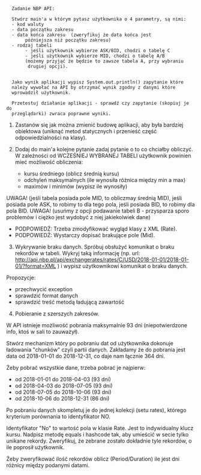       Zadanie NBP API:
     
      Stwórz main'a w którym pytasz użytkownika o 4 parametry, są nimi:
      - kod waluty
      - data początku zakresu
      - data końca zakresu  (zweryfikuj że data końca jest
           późniejsza niż początku zakresu)
      - rodzaj tabeli
           - jeśli użytkownik wybierze ASK/BID, chodzi o tabelę C
           - jeśli użytkownik wybierze MID, chodzi o tabelę A/B
           (możemy przyjąć że będzie to zawsze tabela A, przy wybraniu
            drugiej opcji).
     
     
      Jako wynik aplikacji wypisz System.out.println() zapytanie które
      należy wywołać na API by otrzymać wynik zgodny z danymi które
      wprowadził użytkownik.
     
      Przetestuj działanie aplikacji - sprawdź czy zapytanie (skopiuj je do
      przeglądarki) zwraca poprawne wyniki.

1. Zastanów się jak można zmienić budowę aplikacji, aby była bardziej obiektowa (uniknąć metod statycznych i przenieść część odpowiedzialności na klasy).

2. Dodaj do main'a kolejne pytanie zadaj pytanie o to co chciałby obliczyć. W zależności od WCZEŚNIEJ WYBRANEJ TABELI użytkownik powinien mieć możliwość obliczenia:
    - kursu średniego (oblicz średnią kursu)
    - odchyleń maksymalnych (ile wynosiła różnica między min a max)
    - maximów i minimów (wypisz ile wynosiły)

UWAGA! (jeśli tabela posiada pole MID, to obliczmay średnią MID), jeśli posiada pole ASK, to robimy to dla tego pola, jeśli posiada BID, to robimy dla pola BID.
UWAGA! (usuńmy z opcji podawanie tabeli B - przysparza sporo problemów i ciężko jest wydobyć z niej jakiekolwiek dane)

- PODPOWIEDŹ: Trzeba zmodyfikować wygląd klasy z XML (Rate). 
- PODPOWIEDŹ: Wystarczy dopisać brakujące pole (Mid).

3. Wykrywanie braku danych. 
Spróbuj obsłużyć komunikat o braku rekordów w tabeli. Wykryj taką informację (np. url: http://api.nbp.pl/api/exchangerates/rates/C/USD/2018-01-01/2018-01-01/?format=XML )
i wypisz użytkownikowi komunikat o braku danych. 

Propozycje:
 - przechwycić exception
 - sprawdzić format danych
 - sprawdzić treść metodą ładującą zawartość

4. Pobieranie z szerszych zakresów. 

W API istnieje możliwość pobrania maksymalnie 93 dni (niepotwierdzone info, ktoś w sali to zauważył). 

Stwórz mechanizm który po pobraniu dat od użytkownika dokonuje ładowania "chunków" czyli partii danych.
Zakładamy że do pobrania jest data od 2018-01-01 do 2018-12-31, co daje nam łącznie 364 dni.

Żeby pobrać wszystkie dane, trzeba pobrać je najpierw:
- od 2018-01-01 do 2018-04-03 (93 dni)
- od 2018-04-03 do 2018-07-05 (93 dni)
- od 2018-07-05 do 2018-10-06 (93 dni)
- od 2018-10-06 do 2018-12-31 (86 dni)

Po pobraniu danych skompletuj je do jednej kolekcji (setu rates), którego kryterium porównania to identyfikator NO.

Identyfikator "No" to wartość pola w klasie Rate. Jest to indywidualny klucz kursu. 
Nadpisz metodę equals i hashcode tak, aby umieścić w secie tylko unikane rekordy. Zweryfikuj, że zebrane zostało dokładnie tyle rekordów, o ile poprosił użytkownik.

Żeby zweryfikować ilość rekordów oblicz (Period/Duration) ile jest dni różnicy między podanymi datami.
